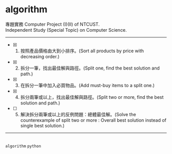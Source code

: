 # algorithm

專題實務 Computer Project (I)(II) of NTCUST.<br>
Independent Study (Special Topic) on Computer Science.<br>

---
- [x] 1. 按照產品價格由大到小排序。(Sort all products by price with decreasing order.)
- [x] 2. 拆分一筆，找出最佳解與路徑。(Split one, find the best solution and path.)
- [x] 3. 在拆分一筆中加入必買物品。(Add must-buy items to a split one.)
- [x] 4. 拆分兩筆或以上，找出最佳解與路徑。(Split two or more, find the best solution and path.)
- [ ] 5. 解決拆分兩筆或以上的反例問題：總體最佳解。(Solve the counterexample of split two or more : Overall best solution instead of single best solution.)
---

<br> `algorithm` `python`
